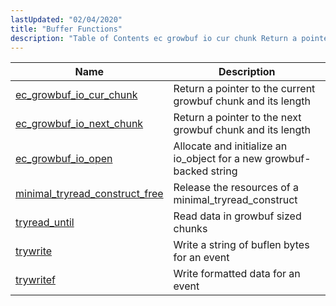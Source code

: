 ```yaml
---
lastUpdated: "02/04/2020"
title: "Buffer Functions"
description: "Table of Contents ec growbuf io cur chunk Return a pointer to the current growbuf chunk and its length ec growbuf io next chunk Return a pointer to the next growbuf chunk and its length ec growbuf io open Allocate and initialize an io object for a new growbuf backed..."
---
```


              
| Name                                                                                                                        | Description                                                          |
|-----------------------------------------------------------------------------------------------------------------------------|----------------------------------------------------------------------|
| [ec_growbuf_io_cur_chunk](/momentum/3/3-api/apis-ec-growbuf-io-cur-chunk)               | Return a pointer to the current growbuf chunk and its length         |
| [ec_growbuf_io_next_chunk](/momentum/3/3-api/apis-ec-growbuf-io-next-chunk)             | Return a pointer to the next growbuf chunk and its length            |
| [ec_growbuf_io_open](/momentum/3/3-api/apis-ec-growbuf-io-open)                         | Allocate and initialize an io_object for a new growbuf-backed string |
| [minimal_tryread_construct_free](/momentum/3/3-api/apis-minimal-tryread-construct-free) | Release the resources of a minimal_tryread_construct                 |
| [tryread_until](/momentum/3/3-api/apis-tryread-until)                                   | Read data in growbuf sized chunks                                    |
| [trywrite](/momentum/3/3-api/apis-trywrite)                                             | Write a string of buflen bytes for an event                          |
| [trywritef](/momentum/3/3-api/apis-trywritef)                                           | Write formatted data for an event                                    |
